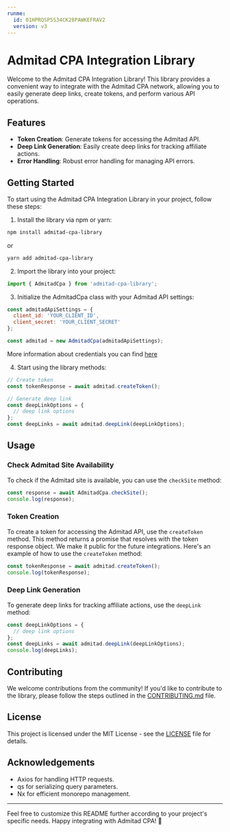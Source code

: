 ```yaml
---
runme:
  id: 01HPRQSP5S34CK28PAWKEFRAV2
  version: v3
---
```


# Admitad CPA Integration Library

Welcome to the Admitad CPA Integration Library! This library provides a convenient way to integrate with the Admitad CPA network, allowing you to easily generate deep links, create tokens, and perform various API operations. 

## Features

- **Token Creation**: Generate tokens for accessing the Admitad API.
- **Deep Link Generation**: Easily create deep links for tracking affiliate actions.
- **Error Handling**: Robust error handling for managing API errors.

## Getting Started

To start using the Admitad CPA Integration Library in your project, follow these steps:

1. Install the library via npm or yarn:

```bash
npm install admitad-cpa-library
```

or

```bash
yarn add admitad-cpa-library
```

2. Import the library into your project:

```javascript
import { AdmitadCpa } from 'admitad-cpa-library';
```

3. Initialize the AdmitadCpa class with your Admitad API settings:

```javascript
const admitadApiSettings = {
  client_id: 'YOUR_CLIENT_ID',
  client_secret: 'YOUR_CLIENT_SECRET'
};

const admitad = new AdmitadCpa(admitadApiSettings);
```
More information about credentials you can find [here](https://developers.admitad.com/hc/ru/articles/7930242014353-%D0%9E%D0%B1%D0%BD%D0%BE%D0%B2%D0%BB%D0%B5%D0%BD%D0%B8%D0%B5-access-token)

4. Start using the library methods:

```javascript
// Create token
const tokenResponse = await admitad.createToken();

// Generate deep link
const deepLinkOptions = {
  // deep link options
};
const deepLinks = await admitad.deepLink(deepLinkOptions);
```

## Usage

### Check Admitad Site Availability

To check if the Admitad site is available, you can use the `checkSite` method:

```javascript
const response = await AdmitadCpa.checkSite();
console.log(response);
```

### Token Creation

To create a token for accessing the Admitad API, use the `createToken` method. This method returns a promise that resolves with the token response object. We make it public for the future integrations. Here's an example of how to use the `createToken` method:

```javascript
const tokenResponse = await admitad.createToken();
console.log(tokenResponse);
```

### Deep Link Generation

To generate deep links for tracking affiliate actions, use the `deepLink` method:

```javascript
const deepLinkOptions = {
  // deep link options
};
const deepLinks = await admitad.deepLink(deepLinkOptions);
console.log(deepLinks);
```

## Contributing

We welcome contributions from the community! If you'd like to contribute to the library, please follow the steps outlined in the [CONTRIBUTING.md](CONTRIBUTING.md) file.

## License

This project is licensed under the MIT License - see the [LICENSE](LICENSE) file for details.

## Acknowledgements

- Axios for handling HTTP requests.
- qs for serializing query parameters.
- Nx for efficient monorepo management.

---

Feel free to customize this README further according to your project's specific needs. Happy integrating with Admitad CPA! 🚀
